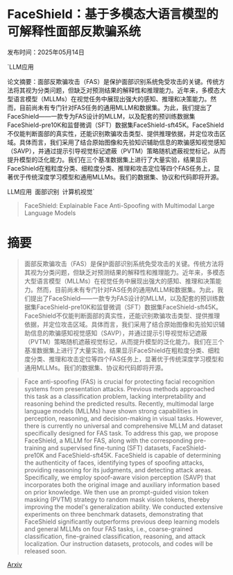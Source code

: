 # FaceShield：基于多模态大语言模型的可解释性面部反欺骗系统

发布时间：2025年05月14日

`LLM应用

论文摘要：面部反欺骗攻击（FAS）是保护面部识别系统免受攻击的关键。传统方法将其视为分类问题，但缺乏对预测结果的解释性和推理能力。近年来，多模态大型语言模型（MLLMs）在视觉任务中展现出强大的感知、推理和决策能力。然而，目前尚未有专门针对FAS任务的通用MLLM和数据集。为此，我们提出了FaceShield——一款专为FAS设计的MLLM，以及配套的预训练数据集FaceShield-pre10K和监督微调（SFT）数据集FaceShield-sft45K。FaceShield不仅能判断面部的真实性，还能识别欺骗攻击类型、提供推理依据，并定位攻击区域。具体而言，我们采用了结合原始图像和先验知识辅助信息的欺骗感知视觉感知（SAVP），并通过提示引导视觉标记遮蔽（PVTM）策略随机遮蔽视觉标记，从而提升模型的泛化能力。我们在三个基准数据集上进行了大量实验，结果显示FaceShield在粗粒度分类、细粒度分类、推理和攻击定位等四个FAS任务上，显著优于传统深度学习模型和通用MLLMs。我们的数据集、协议和代码即将开源。

LLM应用` `面部识别` `计算机视觉`

> FaceShield: Explainable Face Anti-Spoofing with Multimodal Large Language Models

# 摘要

> 面部反欺骗攻击（FAS）是保护面部识别系统免受攻击的关键。传统方法将其视为分类问题，但缺乏对预测结果的解释性和推理能力。近年来，多模态大型语言模型（MLLMs）在视觉任务中展现出强大的感知、推理和决策能力。然而，目前尚未有专门针对FAS任务的通用MLLM和数据集。为此，我们提出了FaceShield——一款专为FAS设计的MLLM，以及配套的预训练数据集FaceShield-pre10K和监督微调（SFT）数据集FaceShield-sft45K。FaceShield不仅能判断面部的真实性，还能识别欺骗攻击类型、提供推理依据，并定位攻击区域。具体而言，我们采用了结合原始图像和先验知识辅助信息的欺骗感知视觉感知（SAVP），并通过提示引导视觉标记遮蔽（PVTM）策略随机遮蔽视觉标记，从而提升模型的泛化能力。我们在三个基准数据集上进行了大量实验，结果显示FaceShield在粗粒度分类、细粒度分类、推理和攻击定位等四个FAS任务上，显著优于传统深度学习模型和通用MLLMs。我们的数据集、协议和代码即将开源。

> Face anti-spoofing (FAS) is crucial for protecting facial recognition systems from presentation attacks. Previous methods approached this task as a classification problem, lacking interpretability and reasoning behind the predicted results. Recently, multimodal large language models (MLLMs) have shown strong capabilities in perception, reasoning, and decision-making in visual tasks. However, there is currently no universal and comprehensive MLLM and dataset specifically designed for FAS task. To address this gap, we propose FaceShield, a MLLM for FAS, along with the corresponding pre-training and supervised fine-tuning (SFT) datasets, FaceShield-pre10K and FaceShield-sft45K. FaceShield is capable of determining the authenticity of faces, identifying types of spoofing attacks, providing reasoning for its judgments, and detecting attack areas. Specifically, we employ spoof-aware vision perception (SAVP) that incorporates both the original image and auxiliary information based on prior knowledge. We then use an prompt-guided vision token masking (PVTM) strategy to random mask vision tokens, thereby improving the model's generalization ability. We conducted extensive experiments on three benchmark datasets, demonstrating that FaceShield significantly outperforms previous deep learning models and general MLLMs on four FAS tasks, i.e., coarse-grained classification, fine-grained classification, reasoning, and attack localization. Our instruction datasets, protocols, and codes will be released soon.

[Arxiv](https://arxiv.org/abs/2505.09415)